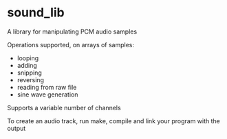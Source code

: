 # sound_lib

  A library for manipulating PCM audio samples

  Operations supported, on arrays of samples:

  * looping
  * adding
  * snipping
  * reversing
  * reading from raw file
  * sine wave generation

  Supports a variable number of channels

  To create an audio track, 
  run make, compile and link your program with the output
